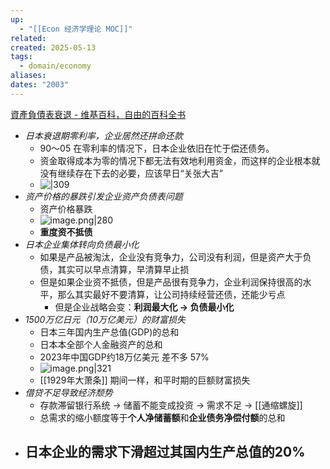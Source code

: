 ```yaml
---
up:
  - "[[Econ 经济学理论 MOC]]"
related: 
created: 2025-05-13
tags:
  - domain/economy
aliases: 
dates: "2003"
---
```

[資產負債表衰退 - 维基百科，自由的百科全书](https://zh.wikipedia.org/wiki/%E8%B3%87%E7%94%A2%E8%B2%A0%E5%82%B5%E8%A1%A8%E8%A1%B0%E9%80%80)


- *日本衰退期零利率，企业居然还拼命还款*
	- 90～05 在零利率的情况下，日本企业依旧在忙于偿还债务。
	- 资金取得成本为零的情况下都无法有效地利用资金，而这样的企业根本就没有继续存在下去的必要，应该早日“关张大吉”​
	- ![|309](https://s1.vika.cn/space/2025/05/13/4eb33ce2e8b94a65b3c863522dce0542)
- *资产价格的暴跌引发企业资产负债表问题*
	- 资产价格暴跌
	- ![image.png|280](https://s1.vika.cn/space/2025/05/13/827cc6c4e835413f89ab6773ebff0ad3)
	- **重度资不抵债**
- *日本企业集体转向负债最小化*
	- 如果是产品被淘汰，企业没有竞争力，公司没有利润，但是资产大于负债，其实可以早点清算，早清算早止损
	- 但是如果企业资不抵债，但是产品很有竞争力，企业利润保持很高的水平，那么其实最好不要清算，让公司持续经营还债，还能少亏点
		- 但是企业战略会变：**利润最大化 -> 负债最小化**
- *1500万亿日元（10万亿美元）的财富损失*
	- 日本三年国内生产总值(GDP)的总和
	- 日本本全部个人金融资产的总和
	- 2023年中国GDP约18万亿美元 差不多 57%
	- ![image.png|321](https://s1.vika.cn/space/2025/05/13/fad448061207477e919de059ed6327b1)
	- [[1929年大萧条]] 期间一样，和平时期的巨额财富损失
- *借贷不足导致经济颓势*
	- 存款滞留银行系统 -> 储蓄不能变成投资 -> 需求不足 -> [[通缩螺旋]]
	- 总需求的缩小额度等于**个人净储蓄额**和**企业债务净偿付额**的总和
- 日本企业的需求下滑超过其国内生产总值的20%
	- 